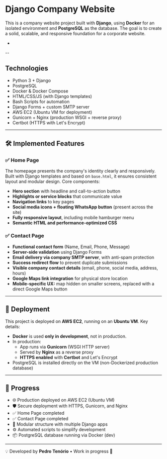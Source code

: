 # Django Company Website


This is a company website project built with **Django**, using **Docker** for an isolated environment and **PostgreSQL** as the database. The goal is to create a solid, scalable, and responsive foundation for a corporate website.

-
--


## Technologies


- Python 3 + Django  
- PostgreSQL  
- Docker & Docker Compose  
- HTML/CSS/JS (with Django templates)  
- Bash Scripts for automation  
- Django Forms + custom SMTP server  
- AWS EC2 (Ubuntu VM for deployment)  
- Gunicorn + Nginx (production WSGI + reverse proxy)  
- Certbot (HTTPS with Let's Encrypt)


---


## 🛠️ Implemented Features


### ✅ Home Page


The homepage presents the company's identity clearly and responsively. Built with Django templates and based on `base.html`, it ensures consistent layout and modular design. Core components:


- **Hero section** with headline and call-to-action button  
- **Highlights or service blocks** that communicate value  
- **Navigation links** to key pages  
- **Social media icons + floating WhatsApp button** (present across the site)  
- **Fully responsive layout**, including mobile hamburger menu  
- **Semantic HTML and performance-optimized CSS**


### ✅ Contact Page


- **Functional contact form** (Name, Email, Phone, Message)  
- **Server-side validation** using Django Forms  
- **Email delivery via company SMTP server**, with anti-spam protection  
- **Success redirect flow** to prevent duplicate submissions  
- **Visible company contact details** (email, phone, social media, address, hours)  
- **Google Maps link integration** for physical store location  
- **Mobile-specific UX:** map hidden on smaller screens, replaced with a direct Google Maps button


---


## 🚀 Deployment


This project is deployed on **AWS EC2**, running on an **Ubuntu VM**. Key details:


- **Docker** is used **only in development**, not in production.
- In production:
  - App runs via **Gunicorn** (WSGI HTTP server)
  - Served by **Nginx** as a reverse proxy
  - **HTTPS enabled** with **Certbot** and Let's Encrypt
- PostgreSQL is installed directly on the VM (non-Dockerized production database)


---


## 🚧 Progress


- 🌐 Production deployed on AWS EC2 (Ubuntu VM)  
- 🛡️ Secure deployment with HTTPS, Gunicorn, and Nginx
- ✅ Home Page completed  
- ✅ Contact Page completed  
- 🔄 Modular structure with multiple Django apps  
- ⚙️ Automated scripts to simplify development  
- 📦 PostgreSQL database running via Docker (dev)


---


💡 Developed by **Pedro Tenório** • Work in progress 🚧